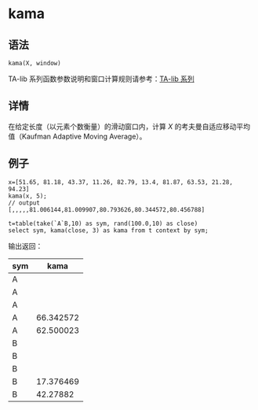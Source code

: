 # kama

## 语法

`kama(X, window)`

TA-lib 系列函数参数说明和窗口计算规则请参考：[TA-lib 系列](../themes/TAlib.md)

## 详情

在给定长度（以元素个数衡量）的滑动窗口内，计算 *X* 的考夫曼自适应移动平均值（Kaufman Adaptive
Moving Average）。

## 例子

```
x=[51.65, 81.18, 43.37, 11.26, 82.79, 13.4, 81.87, 63.53, 21.28, 94.23]
kama(x, 5);
// output
[,,,,,81.006144,81.009907,80.793626,80.344572,80.456788]

t=table(take(`A`B,10) as sym, rand(100.0,10) as close)
select sym, kama(close, 3) as kama from t context by sym;
```

输出返回：

| sym | kama |
| --- | --- |
| A |  |
| A |  |
| A |  |
| A | 66.342572 |
| A | 62.500023 |
| B |  |
| B |  |
| B |  |
| B | 17.376469 |
| B | 42.27882 |

